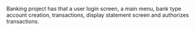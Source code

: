 Banking project has that a user login screen, a main menu, bank type account creation, transactions, display statement screen and authorizes transactions.
